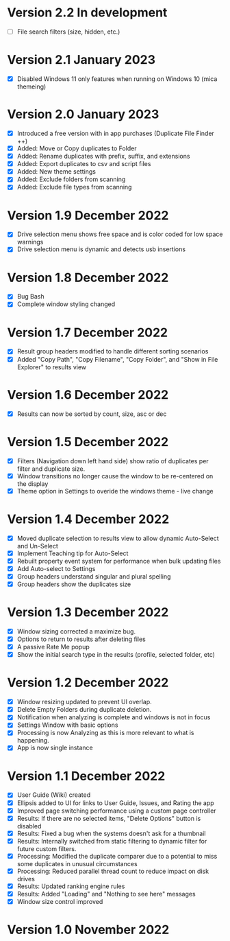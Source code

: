 # Version 2.2	In development
- [ ] File search filters (size, hidden, etc.)

# Version 2.1	January 2023
- [x] Disabled Windows 11 only features when running on Windows 10 (mica themeing)

# Version 2.0	January 2023
- [x] Introduced a free version with in app purchases (Duplicate File Finder ++)
- [x] Added: Move or Copy duplicates to Folder
- [x] Added: Rename duplicates with prefix, suffix, and extensions
- [x] Added: Export duplicates to csv and script files
- [x] Added: New theme settings
- [x] Added: Exclude folders from scanning
- [x] Added: Exclude file types from scanning

# Version 1.9	December 2022
- [x] Drive selection menu shows free space and is color coded for low space warnings
- [x] Drive selection menu is dynamic and detects usb insertions

# Version 1.8	December 2022
- [x] Bug Bash
- [x] Complete window styling changed

# Version 1.7	December 2022
- [x] Result group headers modified to handle different sorting scenarios
- [x] Added "Copy Path", "Copy Filename", "Copy Folder", and "Show in File Explorer" to results view

# Version 1.6	December 2022
- [x] Results can now be sorted by count, size, asc or dec

# Version 1.5	December 2022
- [x] Filters (Navigation down left hand side) show ratio of duplicates per filter and duplicate size.
- [x] Window transitions no longer cause the window to be re-centered on the display
- [x] Theme option in Settings to overide the windows theme - live change

# Version 1.4	December 2022
- [x] Moved duplicate selection to results view to allow dynamic Auto-Select and Un-Select
- [x] Implement Teaching tip for Auto-Select
- [x] Rebuilt property event system for performance when bulk updating files
- [x] Add Auto-select to Settings
- [x] Group headers understand singular and plural spelling
- [x] Group headers show the duplicates size

# Version 1.3	December 2022
- [x] Window sizing corrected a maximize bug.
- [x] Options to return to results after deleting files
- [x] A passive Rate Me popup
- [x] Show the initial search type in the results (profile, selected folder, etc)

# Version 1.2	December 2022
- [x] Window resizing updated to prevent UI overlap.
- [x] Delete Empty Folders during duplicate deletion.
- [x] Notification when analyzing is complete and windows is not in focus
- [x] Settings Window with basic options
- [x] Processing is now Analyzing as this is more relevant to what is happening.
- [x] App is now single instance 

# Version 1.1	December 2022
- [x] User Guide (Wiki) created 
- [x] Ellipsis added to UI for links to User Guide, Issues, and Rating the app
- [x] Improved page switching performance using a custom page controller
- [x] Results: If there are no selected items, "Delete Options" button is disabled
- [x] Results: Fixed a bug when the systems doesn't ask for a thumbnail
- [x] Results: Internally switched from  static filtering to dynamic filter for future custom filters.
- [x] Processing: Modified the duplicate comparer due to a potential to miss some duplicates in unusual circumstances
- [x] Processing: Reduced parallel thread count to reduce impact on disk drives
- [x] Results: Updated ranking engine rules 
- [x] Results: Added "Loading" and "Nothing to see here" messages 
- [x] Window size control improved

# Version 1.0	November 2022
